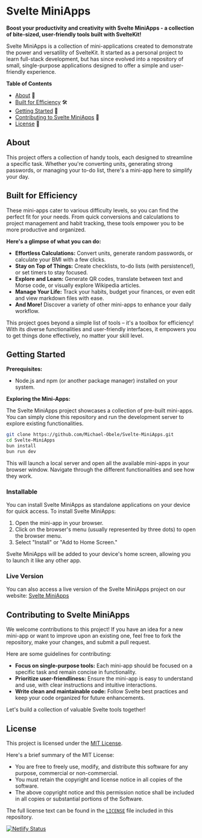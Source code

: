# Svelte MiniApps

**Boost your productivity and creativity with Svelte MiniApps - a collection of bite-sized, user-friendly tools built with SvelteKit!**

Svelte MiniApps is a collection of mini-applications created to demonstrate the power and versatility of SvelteKit. It started as a personal project to learn full-stack development, but has since evolved into a repository of small, single-purpose applications designed to offer a simple and user-friendly experience.

**Table of Contents**

- [About](#about) 📝
- [ Built for Efficiency](#built-for-efficiency) 🛠️
- [Getting Started](#getting-started) 🏁
- [Contributing to Svelte MiniApps](#contributing-to-svelte-miniapps) 🤝
- [License](#license) 📄

## About

This project offers a collection of handy tools, each designed to streamline a specific task. Whether you're converting units, generating strong passwords, or managing your to-do list, there's a mini-app here to simplify your day.

## Built for Efficiency

These mini-apps cater to various difficulty levels, so you can find the perfect fit for your needs. From quick conversions and calculations to project management and habit tracking, these tools empower you to be more productive and organized.

**Here's a glimpse of what you can do:**

- **Effortless Calculations:** Convert units, generate random passwords, or calculate your BMI with a few clicks.
- **Stay on Top of Things:** Create checklists, to-do lists (with persistence!), or set timers to stay focused.
- **Explore and Learn:** Generate QR codes, translate between text and Morse code, or visually explore Wikipedia articles.
- **Manage Your Life:** Track your habits, budget your finances, or even edit and view markdown files with ease.
- **And More!** Discover a variety of other mini-apps to enhance your daily workflow.

This project goes beyond a simple list of tools – it's a toolbox for efficiency! With its diverse functionalities and user-friendly interfaces, it empowers you to get things done effectively, no matter your skill level.

## Getting Started

**Prerequisites:**

- Node.js and npm (or another package manager) installed on your system.

**Exploring the Mini-Apps:**

The Svelte MiniApps project showcases a collection of pre-built mini-apps. You can simply clone this repository and run the development server to explore existing functionalities.

```bash
git clone https://github.com/Michael-Obele/Svelte-MiniApps.git
cd Svelte-MiniApps
bun install
bun run dev
```

This will launch a local server and open all the available mini-apps in your browser window. Navigate through the different functionalities and see how they work.

### Installable

You can install Svelte MiniApps as standalone applications on your device for quick access. To install Svelte MiniApps:

1. Open the mini-app in your browser.
2. Click on the browser's menu (usually represented by three dots) to open the browser menu.
3. Select "Install" or "Add to Home Screen."

Svelte MiniApps will be added to your device's home screen, allowing you to launch it like any other app.

### Live Version

You can also access a live version of the Svelte MiniApps project on our website: [Svelte MiniApps](https://svelte-apps.me/)

## Contributing to Svelte MiniApps

We welcome contributions to this project! If you have an idea for a new mini-app or want to improve upon an existing one, feel free to fork the repository, make your changes, and submit a pull request.

Here are some guidelines for contributing:

- **Focus on single-purpose tools:** Each mini-app should be focused on a specific task and remain concise in functionality.
- **Prioritize user-friendliness:** Ensure the mini-app is easy to understand and use, with clear instructions and intuitive interactions.
- **Write clean and maintainable code:** Follow Svelte best practices and keep your code organized for future enhancements.

Let's build a collection of valuable Svelte tools together!

## License

This project is licensed under the [MIT License](https://opensource.org/licenses/mit).

Here's a brief summary of the MIT License:

- You are free to freely use, modify, and distribute this software for any purpose, commercial or non-commercial.
- You must retain the copyright and license notice in all copies of the software.
- The above copyright notice and this permission notice shall be included in all copies or substantial portions of the Software.

The full license text can be found in the [`LICENSE`](LICENSE) file included in this repository.

[![Netlify Status](https://api.netlify.com/api/v1/badges/0d21d41b-36d1-4e3e-9d4a-897788f50b7b/deploy-status)](https://app.netlify.com/sites/svelte-mini-apps/deploys)
